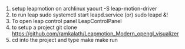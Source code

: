 1) setup leapmotion on archlinux
	yaourt -S leap-motion-driver
2) to run leap 
	sudo systemctl start leapd.service (or) sudo leapd &!
3) To open leap control panel
	LeapControlPanel
4) to setup a project
	git clone https://github.com/ramkalath/Leapmotion_Modern_opengl_visualizer
5) cd into the project and type
	make
	make run
